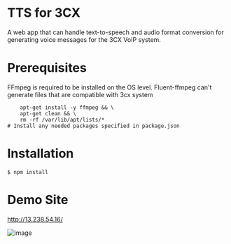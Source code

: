# TTS for 3CX

A web app that can handle text-to-speech and audio format conversion for generating voice messages for the 3CX VoIP system.
# Prerequisites

FFmpeg is required to be installed on the OS level. Fluent-ffmpeg can't generate files that are compatible with 3cx system
``` apt-get update && \
    apt-get install -y ffmpeg && \
    apt-get clean && \
    rm -rf /var/lib/apt/lists/*
# Install any needed packages specified in package.json
```
# Installation

```
$ npm install
```
# Demo Site

http://13.238.54.16/

![image](https://github.com/JeremyWeiZ/AWSPolly-3CX-VoIP-TTS/assets/151583068/be9f0e0f-5559-44e6-b0d4-5cf724bc6643)

